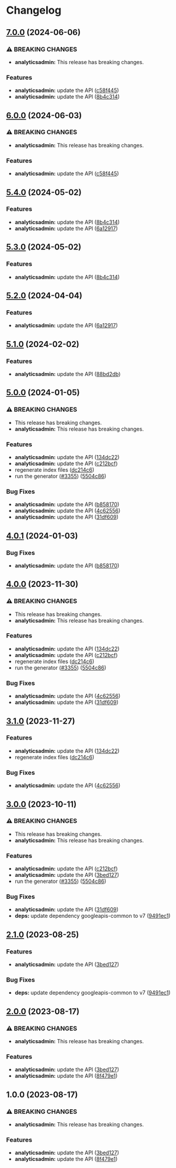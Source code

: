 # Changelog

## [7.0.0](https://github.com/googleapis/google-api-nodejs-client/compare/analyticsadmin-v6.0.0...analyticsadmin-v7.0.0) (2024-06-06)


### ⚠ BREAKING CHANGES

* **analyticsadmin:** This release has breaking changes.

### Features

* **analyticsadmin:** update the API ([c58f445](https://github.com/googleapis/google-api-nodejs-client/commit/c58f445d3259b765b1017a2bcd63da4166eb5590))
* **analyticsadmin:** update the API ([8b4c314](https://github.com/googleapis/google-api-nodejs-client/commit/8b4c31451d3ace85c48b8a1170eac09024c518e0))

## [6.0.0](https://github.com/googleapis/google-api-nodejs-client/compare/analyticsadmin-v5.4.0...analyticsadmin-v6.0.0) (2024-06-03)


### ⚠ BREAKING CHANGES

* **analyticsadmin:** This release has breaking changes.

### Features

* **analyticsadmin:** update the API ([c58f445](https://github.com/googleapis/google-api-nodejs-client/commit/c58f445d3259b765b1017a2bcd63da4166eb5590))

## [5.4.0](https://github.com/googleapis/google-api-nodejs-client/compare/analyticsadmin-v5.3.0...analyticsadmin-v5.4.0) (2024-05-02)


### Features

* **analyticsadmin:** update the API ([8b4c314](https://github.com/googleapis/google-api-nodejs-client/commit/8b4c31451d3ace85c48b8a1170eac09024c518e0))
* **analyticsadmin:** update the API ([6a12917](https://github.com/googleapis/google-api-nodejs-client/commit/6a129176d37b5c5089e367099482041b9b138852))

## [5.3.0](https://github.com/googleapis/google-api-nodejs-client/compare/analyticsadmin-v5.2.0...analyticsadmin-v5.3.0) (2024-05-02)


### Features

* **analyticsadmin:** update the API ([8b4c314](https://github.com/googleapis/google-api-nodejs-client/commit/8b4c31451d3ace85c48b8a1170eac09024c518e0))

## [5.2.0](https://github.com/googleapis/google-api-nodejs-client/compare/analyticsadmin-v5.1.0...analyticsadmin-v5.2.0) (2024-04-04)


### Features

* **analyticsadmin:** update the API ([6a12917](https://github.com/googleapis/google-api-nodejs-client/commit/6a129176d37b5c5089e367099482041b9b138852))

## [5.1.0](https://github.com/googleapis/google-api-nodejs-client/compare/analyticsadmin-v5.0.0...analyticsadmin-v5.1.0) (2024-02-02)


### Features

* **analyticsadmin:** update the API ([88bd2db](https://github.com/googleapis/google-api-nodejs-client/commit/88bd2db2f6ddc0b0f8bc1f9d3da19db3766d4de3))

## [5.0.0](https://github.com/googleapis/google-api-nodejs-client/compare/analyticsadmin-v4.0.1...analyticsadmin-v5.0.0) (2024-01-05)


### ⚠ BREAKING CHANGES

* This release has breaking changes.
* **analyticsadmin:** This release has breaking changes.

### Features

* **analyticsadmin:** update the API ([134dc22](https://github.com/googleapis/google-api-nodejs-client/commit/134dc220e7df7b27a6c0d37d2f5955c326bbb733))
* **analyticsadmin:** update the API ([c212bcf](https://github.com/googleapis/google-api-nodejs-client/commit/c212bcf9355c926423e5dfb45d2f7f1f2e7c5dc0))
* regenerate index files ([dc214c6](https://github.com/googleapis/google-api-nodejs-client/commit/dc214c6fc788530f9723840985ef901e725b4330))
* run the generator ([#3355](https://github.com/googleapis/google-api-nodejs-client/issues/3355)) ([5504c86](https://github.com/googleapis/google-api-nodejs-client/commit/5504c86fd61740886047320e2ed70f02a164acd7))


### Bug Fixes

* **analyticsadmin:** update the API ([b858170](https://github.com/googleapis/google-api-nodejs-client/commit/b858170642a882c05790c2cc4a4f98bf091f159a))
* **analyticsadmin:** update the API ([4c62556](https://github.com/googleapis/google-api-nodejs-client/commit/4c6255647b4414f352df0c2336a233a171bba10d))
* **analyticsadmin:** update the API ([31df609](https://github.com/googleapis/google-api-nodejs-client/commit/31df609d40c0363472ac96c97fd19f16c82671b0))

## [4.0.1](https://github.com/googleapis/google-api-nodejs-client/compare/analyticsadmin-v4.0.0...analyticsadmin-v4.0.1) (2024-01-03)


### Bug Fixes

* **analyticsadmin:** update the API ([b858170](https://github.com/googleapis/google-api-nodejs-client/commit/b858170642a882c05790c2cc4a4f98bf091f159a))

## [4.0.0](https://github.com/googleapis/google-api-nodejs-client/compare/analyticsadmin-v3.1.0...analyticsadmin-v4.0.0) (2023-11-30)


### ⚠ BREAKING CHANGES

* This release has breaking changes.
* **analyticsadmin:** This release has breaking changes.

### Features

* **analyticsadmin:** update the API ([134dc22](https://github.com/googleapis/google-api-nodejs-client/commit/134dc220e7df7b27a6c0d37d2f5955c326bbb733))
* **analyticsadmin:** update the API ([c212bcf](https://github.com/googleapis/google-api-nodejs-client/commit/c212bcf9355c926423e5dfb45d2f7f1f2e7c5dc0))
* regenerate index files ([dc214c6](https://github.com/googleapis/google-api-nodejs-client/commit/dc214c6fc788530f9723840985ef901e725b4330))
* run the generator ([#3355](https://github.com/googleapis/google-api-nodejs-client/issues/3355)) ([5504c86](https://github.com/googleapis/google-api-nodejs-client/commit/5504c86fd61740886047320e2ed70f02a164acd7))


### Bug Fixes

* **analyticsadmin:** update the API ([4c62556](https://github.com/googleapis/google-api-nodejs-client/commit/4c6255647b4414f352df0c2336a233a171bba10d))
* **analyticsadmin:** update the API ([31df609](https://github.com/googleapis/google-api-nodejs-client/commit/31df609d40c0363472ac96c97fd19f16c82671b0))

## [3.1.0](https://github.com/googleapis/google-api-nodejs-client/compare/analyticsadmin-v3.0.0...analyticsadmin-v3.1.0) (2023-11-27)


### Features

* **analyticsadmin:** update the API ([134dc22](https://github.com/googleapis/google-api-nodejs-client/commit/134dc220e7df7b27a6c0d37d2f5955c326bbb733))
* regenerate index files ([dc214c6](https://github.com/googleapis/google-api-nodejs-client/commit/dc214c6fc788530f9723840985ef901e725b4330))


### Bug Fixes

* **analyticsadmin:** update the API ([4c62556](https://github.com/googleapis/google-api-nodejs-client/commit/4c6255647b4414f352df0c2336a233a171bba10d))

## [3.0.0](https://github.com/googleapis/google-api-nodejs-client/compare/analyticsadmin-v2.1.0...analyticsadmin-v3.0.0) (2023-10-11)


### ⚠ BREAKING CHANGES

* This release has breaking changes.
* **analyticsadmin:** This release has breaking changes.

### Features

* **analyticsadmin:** update the API ([c212bcf](https://github.com/googleapis/google-api-nodejs-client/commit/c212bcf9355c926423e5dfb45d2f7f1f2e7c5dc0))
* **analyticsadmin:** update the API ([3bed127](https://github.com/googleapis/google-api-nodejs-client/commit/3bed127d4e98071cd1d4c635337f7312d9015f56))
* run the generator ([#3355](https://github.com/googleapis/google-api-nodejs-client/issues/3355)) ([5504c86](https://github.com/googleapis/google-api-nodejs-client/commit/5504c86fd61740886047320e2ed70f02a164acd7))


### Bug Fixes

* **analyticsadmin:** update the API ([31df609](https://github.com/googleapis/google-api-nodejs-client/commit/31df609d40c0363472ac96c97fd19f16c82671b0))
* **deps:** update dependency googleapis-common to v7 ([9491ec1](https://github.com/googleapis/google-api-nodejs-client/commit/9491ec1cdc3c413e7d73edcfcd59cf5c28a7c855))

## [2.1.0](https://github.com/googleapis/google-api-nodejs-client/compare/analyticsadmin-v2.0.0...analyticsadmin-v2.1.0) (2023-08-25)


### Features

* **analyticsadmin:** update the API ([3bed127](https://github.com/googleapis/google-api-nodejs-client/commit/3bed127d4e98071cd1d4c635337f7312d9015f56))


### Bug Fixes

* **deps:** update dependency googleapis-common to v7 ([9491ec1](https://github.com/googleapis/google-api-nodejs-client/commit/9491ec1cdc3c413e7d73edcfcd59cf5c28a7c855))

## [2.0.0](https://github.com/googleapis/google-api-nodejs-client/compare/analyticsadmin-v1.0.0...analyticsadmin-v2.0.0) (2023-08-17)


### ⚠ BREAKING CHANGES

* **analyticsadmin:** This release has breaking changes.

### Features

* **analyticsadmin:** update the API ([3bed127](https://github.com/googleapis/google-api-nodejs-client/commit/3bed127d4e98071cd1d4c635337f7312d9015f56))
* **analyticsadmin:** update the API ([8f479e1](https://github.com/googleapis/google-api-nodejs-client/commit/8f479e1550717cb33fa0c6ff9d6d95da8b8551dc))

## 1.0.0 (2023-08-17)


### ⚠ BREAKING CHANGES

* **analyticsadmin:** This release has breaking changes.

### Features

* **analyticsadmin:** update the API ([3bed127](https://github.com/googleapis/google-api-nodejs-client/commit/3bed127d4e98071cd1d4c635337f7312d9015f56))
* **analyticsadmin:** update the API ([8f479e1](https://github.com/googleapis/google-api-nodejs-client/commit/8f479e1550717cb33fa0c6ff9d6d95da8b8551dc))
